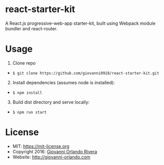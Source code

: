 # react-starter-kit
A React.js progressive-web-app starter-kit, built using Webpack module bundler and react-router.

# Usage
1. Clone repo
- `$ git clone https://github.com/giovanni0918/react-starter-kit.git`

2. Install dependencies (assumes node is installed):
- `$ npm install`

3. Build dist directory and serve locally:
- `$ npm run start`

# License
- MIT: <https://mit-license.org>
- Copyright 2016: [Giovanni Orlando Rivera](https://github.com/giovanni0918)
- Website: <http://giovanni-orlando.com>
